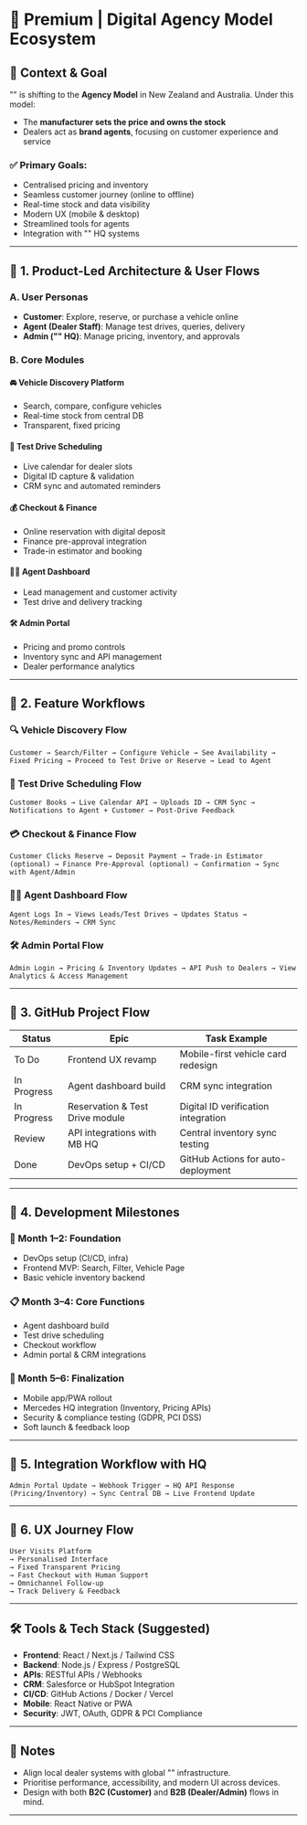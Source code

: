 # 🚗 Premium | Digital Agency Model Ecosystem

## 🎯 Context & Goal

"" is shifting to the **Agency Model** in New Zealand and Australia. Under this model:

- The **manufacturer sets the price and owns the stock**
- Dealers act as **brand agents**, focusing on customer experience and service

### ✅ Primary Goals:
- Centralised pricing and inventory
- Seamless customer journey (online to offline)
- Real-time stock and data visibility
- Modern UX (mobile & desktop)
- Streamlined tools for agents
- Integration with "" HQ systems

---

## 👤 1. Product-Led Architecture & User Flows

### A. User Personas
- **Customer**: Explore, reserve, or purchase a vehicle online
- **Agent (Dealer Staff)**: Manage test drives, queries, delivery
- **Admin ("" HQ)**: Manage pricing, inventory, and approvals

### B. Core Modules

#### 🚘 Vehicle Discovery Platform
- Search, compare, configure vehicles
- Real-time stock from central DB
- Transparent, fixed pricing

#### 📅 Test Drive Scheduling
- Live calendar for dealer slots
- Digital ID capture & validation
- CRM sync and automated reminders

#### 💰 Checkout & Finance
- Online reservation with digital deposit
- Finance pre-approval integration
- Trade-in estimator and booking

#### 🧑‍💼 Agent Dashboard
- Lead management and customer activity
- Test drive and delivery tracking

#### 🛠️ Admin Portal
- Pricing and promo controls
- Inventory sync and API management
- Dealer performance analytics

---

## 🔁 2. Feature Workflows

### 🔍 Vehicle Discovery Flow
```
Customer → Search/Filter → Configure Vehicle → See Availability → Fixed Pricing → Proceed to Test Drive or Reserve → Lead to Agent
```

### 🚗 Test Drive Scheduling Flow
```
Customer Books → Live Calendar API → Uploads ID → CRM Sync → Notifications to Agent + Customer → Post-Drive Feedback
```

### 💳 Checkout & Finance Flow
```
Customer Clicks Reserve → Deposit Payment → Trade-in Estimator (optional) → Finance Pre-Approval (optional) → Confirmation → Sync with Agent/Admin
```

### 🧑‍💼 Agent Dashboard Flow
```
Agent Logs In → Views Leads/Test Drives → Updates Status → Notes/Reminders → CRM Sync
```

### 🛠️ Admin Portal Flow
```
Admin Login → Pricing & Inventory Updates → API Push to Dealers → View Analytics & Access Management
```

---

## 📂 3. GitHub Project Flow

| Status       | Epic                                     | Task Example                         |
|--------------|------------------------------------------|--------------------------------------|
| To Do        | Frontend UX revamp                       | Mobile-first vehicle card redesign   |
| In Progress  | Agent dashboard build                    | CRM sync integration                 |
| In Progress  | Reservation & Test Drive module          | Digital ID verification integration  |
| Review       | API integrations with MB HQ              | Central inventory sync testing       |
| Done         | DevOps setup + CI/CD                     | GitHub Actions for auto-deployment   |

---

## 📅 4. Development Milestones

### 🔧 Month 1–2: Foundation
- DevOps setup (CI/CD, infra)
- Frontend MVP: Search, Filter, Vehicle Page
- Basic vehicle inventory backend

### 📋 Month 3–4: Core Functions
- Agent dashboard build
- Test drive scheduling
- Checkout workflow
- Admin portal & CRM integrations

### 📱 Month 5–6: Finalization
- Mobile app/PWA rollout
- Mercedes HQ integration (Inventory, Pricing APIs)
- Security & compliance testing (GDPR, PCI DSS)
- Soft launch & feedback loop

---

## 🔌 5. Integration Workflow with HQ
```
Admin Portal Update → Webhook Trigger → HQ API Response (Pricing/Inventory) → Sync Central DB → Live Frontend Update
```

---

## 🧠 6. UX Journey Flow
```
User Visits Platform
→ Personalised Interface
→ Fixed Transparent Pricing
→ Fast Checkout with Human Support
→ Omnichannel Follow-up
→ Track Delivery & Feedback
```

---

## 🛠️ Tools & Tech Stack (Suggested)
- **Frontend**: React / Next.js / Tailwind CSS
- **Backend**: Node.js / Express / PostgreSQL
- **APIs**: RESTful APIs / Webhooks
- **CRM**: Salesforce or HubSpot Integration
- **CI/CD**: GitHub Actions / Docker / Vercel
- **Mobile**: React Native or PWA
- **Security**: JWT, OAuth, GDPR & PCI Compliance

---

## 📌 Notes
- Align local dealer systems with global "" infrastructure.
- Prioritise performance, accessibility, and modern UI across devices.
- Design with both **B2C (Customer)** and **B2B (Dealer/Admin)** flows in mind.

---
